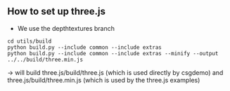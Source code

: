 ## How to set up three.js

* We use the depthtextures branch

```
cd utils/build
python build.py --include common --include extras
python build.py --include common --include extras --minify --output ../../build/three.min.js
```

-> will build three.js/build/three.js  (which is used directly by csgdemo)
and three.js/build/three.min.js (which is used by the three.js examples)

